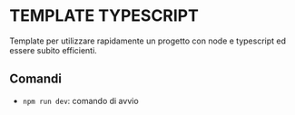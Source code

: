# TEMPLATE TYPESCRIPT

Template per utilizzare rapidamente un progetto con node e typescript ed essere subito efficienti.

## Comandi

- ```npm run dev```: comando di avvio
